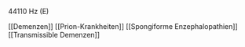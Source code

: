 44110 Hz (E)

[[Demenzen]]
[[Prion-Krankheiten]]
[[Spongiforme Enzephalopathien]]
[[Transmissible Demenzen]]